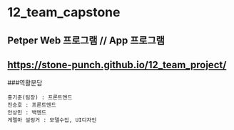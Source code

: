 # 12_team_capstone

## Petper Web 프로그램 // App 프로그램
## https://stone-punch.github.io/12_team_project/

###역활분담
```
홍기준(팀장) : 프론트엔드
진승호 : 프론트엔드
안상민 : 백엔드
게렐마 설렁거 : 모델수집, UI디자인
```
